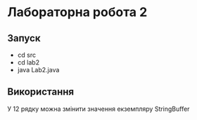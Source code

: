 # Лабораторна робота 2
## Запуск
- cd src
- cd lab2
- java Lab2.java

## Використання
У 12 рядку можна змінити значення екземпляру StringBuffer



